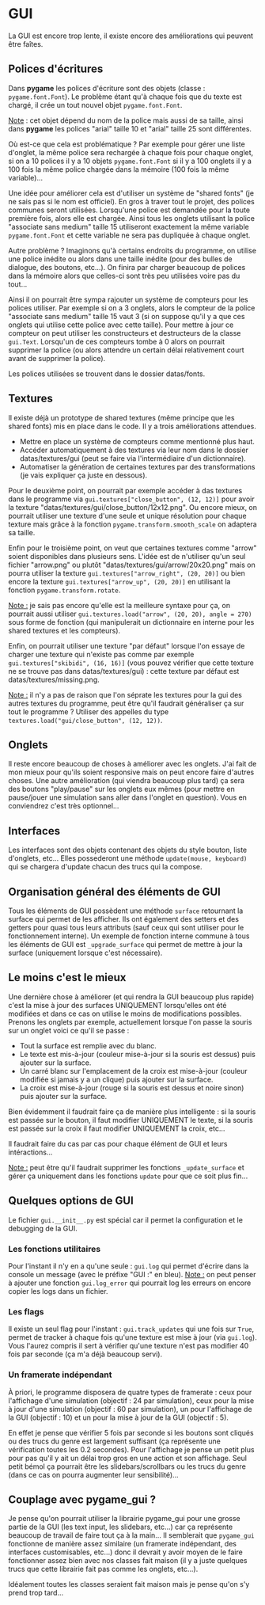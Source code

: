 # GUI
La GUI est encore trop lente, il existe encore des améliorations qui peuvent être faîtes.

## Polices d'écritures
Dans **pygame** les polices d'écriture sont des objets (classe : `pygame.font.Font`). Le problème étant qu'à chaque fois que du texte est chargé, il crée un tout nouvel objet `pygame.font.Font`.

<ins>Note</ins> : cet objet dépend du nom de la police mais aussi de sa taille, ainsi dans **pygame** les polices "arial" taille 10 et "arial" taille 25 sont différentes.

Où est-ce que cela est problématique ? Par exemple pour gérer une liste d'onglet, la même police sera rechargée à chaque fois pour chaque onglet, si on a 10 polices il y a 10 objets `pygame.font.Font` si il y a 100 onglets il y a 100 fois la même police chargée dans la mémoire (100 fois la même variable)...

Une idée pour améliorer cela est d'utiliser un système de "shared fonts" (je ne sais pas si le nom est officiel). En gros à traver tout le projet, des polices communes seront utilisées. Lorsqu'une police est demandée pour la toute première fois, alors elle est chargée. Ainsi tous les onglets utilisant la police "associate sans medium" taille 15 utiliseront exactement la même variable `pygame.font.Font` et cette variable ne sera pas dupliquée à chaque onglet.

Autre problème ? Imaginons qu'à certains endroits du programme, on utilise une police inédite ou alors dans une taille inédite (pour des bulles de dialogue, des boutons, etc...). On finira par charger beaucoup de polices dans la mémoire alors que celles-ci sont très peu utilisées voire pas du tout...

Ainsi il on pourrait être sympa rajouter un système de compteurs pour les polices utiliser. Par exemple si on a 3 onglets, alors le compteur de la police "associate sans medium" taille 15 vaut 3 (si on suppose qu'il y a que ces onglets qui utilise cette police avec cette taille). Pour mettre à jour ce compteur on peut utiliser les constructeurs et destructeurs de la classe `gui.Text`. Lorsqu'un de ces compteurs tombe à 0 alors on pourrait supprimer la police (ou alors attendre un certain délai relativement court avant de supprimer la police).

Les polices utilisées se trouvent dans le dossier datas/fonts.

## Textures
Il existe déjà un prototype de shared textures (même principe que les shared fonts) mis en place dans le code.
Il y a trois améliorations attendues.

<ul>
  <li>Mettre en place un système de compteurs comme mentionné plus haut.</li>
  <li>Accéder automatiquement à des textures via leur nom dans le dossier datas/textures/gui (peut se faire via l'intermédiaire d'un dictionnaire).</li>
  <li>Automatiser la génération de certaines textures par des transformations (je vais expliquer ça juste en dessous).</li>
</ul>

Pour le deuxième point, on pourrait par exemple accéder à das textures dans le programme via `gui.textures["close_button", (12, 12)]` pour avoir la texture "datas/textures/gui/close_button/12x12.png". Ou encore mieux, on pourrait utiliser une texture d'une seule et unique résolution pour chaque texture mais grâce à la fonction `pygame.transform.smooth_scale` on adaptera sa taille.

Enfin pour le troisième point, on veut que certaines textures comme "arrow" soient disponibles dans plusieurs sens. L'idée est de n'utiliser qu'un seul fichier "arrow.png" ou plutôt "datas/textures/gui/arrow/20x20.png" mais on pourra utiliser la texture `gui.textures["arrow_right", (20, 20)]` ou bien encore la texture `gui.textures["arrow_up", (20, 20)]` en utilisant la fonction `pygame.transform.rotate`.

<ins>Note :</ins> je sais pas encore qu'elle est la meilleure syntaxe pour ça, on pourrait aussi utiliser `gui.textures.load("arrow", (20, 20), angle = 270)` sous forme de fonction (qui manipulerait un dictionnaire en interne pour les shared textures et les compteurs).

Enfin, on pourrait utiliser une texture "par défaut" lorsque l'on essaye de charger une texture qui n'existe pas comme par exemple `gui.textures["skibidi", (16, 16)]` (vous pouvez vérifier que cette texture ne se trouve pas dans datas/textures/gui) : cette texture par défaut est datas/textures/missing.png.

<ins>Note :</ins> il n'y a pas de raison que l'on séprate les textures pour la gui des autres textures du programme, peut être qu'il faudrait généraliser ça sur tout le programme ? Utiliser des appelles du type `textures.load("gui/close_button", (12, 12))`.

## Onglets
Il reste encore beaucoup de choses à améliorer avec les onglets. J'ai fait de mon mieux pour qu'ils soient responsive mais on peut encore faire d'autres choses.
Une autre amélioration (qui viendra beaucoup plus tard) ça sera des boutons "play/pause" sur les onglets eux mêmes (pour mettre en pause/jouer une simulation sans aller dans l'onglet en question). Vous en conviendrez c'est très optionnel...

## Interfaces
Les interfaces sont des objets contenant des objets du style bouton, liste d'onglets, etc...
Elles possederont une méthode `update(mouse, keyboard)` qui se chargera d'update chacun des trucs qui la compose.

## Organisation général des éléments de GUI
Tous les éléments de GUI possèdent une méthode `surface` retournant la surface qui permet de les afficher.
Ils ont également des setters et des getters pour quasi tous leurs attributs (sauf ceux qui sont utiliser pour le fonctionnement interne).
Un exemple de fonction interne commune à tous les éléments de GUI est `_upgrade_surface` qui permet de mettre à jour la surface (uniquement lorsque c'est nécessaire).

## Le moins c'est le mieux
Une dernière chose à améliorer (et qui rendra la GUI beaucoup plus rapide) c'est la mise à jour des surfaces UNIQUEMENT lorsqu'elles ont été modifiées et dans ce cas on utilise le moins de modifications possibles.
Prenons les onglets par exemple, actuellement lorsque l'on passe la souris sur un onglet voici ce qu'il se passe :
<ul>
  <li>Tout la surface est remplie avec du blanc.</li>
  <li>Le texte est mis-à-jour (couleur mise-à-jour si la souris est dessus) puis ajouter sur la surface.</li>
  <li>Un carré blanc sur l'emplacement de la croix est mise-à-jour (couleur modifiée si jamais y a un clique) puis ajouter sur la surface.</li>
  <li>La croix est mise-à-jour (rouge si la souris est dessus et noire sinon) puis ajouter sur la surface.</li>
</ul>
Bien évidemment il faudrait faire ça de manière plus intelligente : si la souris est passée sur le bouton, il faut modifier UNIQUEMENT le texte, si la souris est passée sur la croix il faut modifier UNIQUEMENT la croix, etc...

Il faudrait faire du cas par cas pour chaque élément de GUI et leurs intéractions...

<ins>Note :</ins> peut être qu'il faudrait supprimer les fonctions `_update_surface` et gérer ça uniquement dans les fonctions `update` pour que ce soit plus fin...

## Quelques options de GUI
Le fichier `gui.__init__.py` est spécial car il permet la configuration et le debugging de la GUI.

### Les fonctions utilitaires
Pour l'instant il n'y en a qu'une seule : `gui.log` qui permet d'écrire dans la console un message (avec le préfixe "GUI :" en bleu).
<ins>Note :</ins> on peut penser à ajouter une fonction `gui.log_error` qui pourrait log les erreurs on encore copier les logs dans un fichier.

### Les flags
Il existe un seul flag pour l'instant : `gui.track_updates` qui une fois sur `True`, permet de tracker à chaque fois qu'une texture est mise à jour (via `gui.log`). Vous l'aurez compris il sert à vérifier qu'une texture n'est pas modifier 40 fois par seconde (ça m'a déjà beaucoup servi).

### Un framerate indépendant
À priori, le programme disposera de quatre types de framerate : ceux pour l'affichage d'une simulation (objectif : 24 par simulation), ceux pour la mise à jour d'une simulation (objectif : 60 par simulation), un pour l'affichage de la GUI (objectif : 10) et un pour la mise à jour de la GUI (objectif : 5).

En effet je pense que vérifier 5 fois par seconde si les boutons sont cliqués ou des trucs du genre est largement suffisant (ça représente une vérification toutes les 0.2 secondes). Pour l'affichage je pense un petit plus pour pas qu'il y ait un délai trop gros en une action et son affichage. Seul petit bémol ça pourrait être les slidebars/scrollbars ou les trucs du genre (dans ce cas on pourra augmenter leur sensibilité)...

## Couplage avec pygame_gui ?
Je pense qu'on pourrait utiliser la librairie pygame_gui pour une grosse partie de la GUI (les text input, les slidebars, etc...) car ça représente beaucoup de travail de faire tout ça à la main... Il semblerait que `pygame_gui` fonctionne de manière assez similaire (un framerate indépendant, des interfaces customisables, etc...) donc il devrait y avoir moyen de le faire fonctionner assez bien avec nos classes fait maison (il y a juste quelques trucs que cette librairie fait pas comme les onglets, etc...).

Idéalement toutes les classes seraient fait maison mais je pense qu'on s'y prend trop tard...
